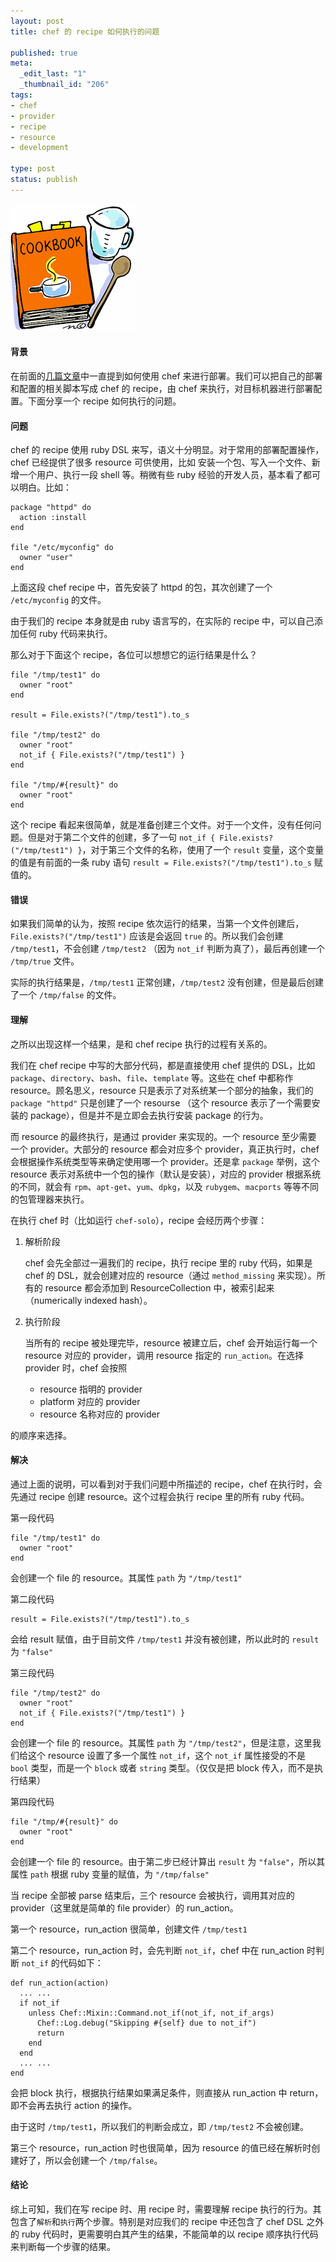 ```yaml
---
layout: post
title: chef 的 recipe 如何执行的问题

published: true
meta:
  _edit_last: "1"
  _thumbnail_id: "206"
tags:
- chef
- provider
- recipe
- resource
- development

type: post
status: publish
---
```

![cookbook](/images/2011/cookbook.gif)

#### 背景

在前面的[几篇文章](/2011/07/chef-infrastructure-as-code/)中一直提到如何使用 chef 来进行部署。我们可以把自己的部署和配置的相关脚本写成 chef 的 recipe，由 chef 来执行，对目标机器进行部署配置。下面分享一个 recipe 如何执行的问题。

#### 问题

chef 的 recipe 使用 ruby DSL 来写，语义十分明显。对于常用的部署配置操作，chef 已经提供了很多 resource 可供使用，比如 安装一个包、写入一个文件、新增一个用户、执行一段 shell 等。稍微有些 ruby 经验的开发人员，基本看了都可以明白。比如：

    package "httpd" do
      action :install
    end

    file "/etc/myconfig" do
      owner "user"
    end

上面这段 chef recipe 中，首先安装了 httpd 的包，其次创建了一个 `/etc/myconfig` 的文件。

由于我们的 recipe 本身就是由 ruby 语言写的，在实际的 recipe 中，可以自己添加任何 ruby 代码来执行。

那么对于下面这个 recipe，各位可以想想它的运行结果是什么？

    file "/tmp/test1" do
      owner "root"
    end

    result = File.exists?("/tmp/test1").to_s

    file "/tmp/test2" do
      owner "root"
      not_if { File.exists?("/tmp/test1") }
    end

    file "/tmp/#{result}" do
      owner "root"
    end

这个 recipe 看起来很简单，就是准备创建三个文件。对于一个文件，没有任何问题。但是对于第二个文件的创建，多了一句 `not_if { File.exists?("/tmp/test1") }`，对于第三个文件的名称，使用了一个 `result` 变量，这个变量的值是有前面的一条 ruby 语句 `result = File.exists?("/tmp/test1").to_s` 赋值的。

#### 错误

如果我们简单的认为，按照 recipe 依次运行的结果，当第一个文件创建后，`File.exists?("/tmp/test1")` 应该是会返回 `true` 的。所以我们会创建 `/tmp/test1`，不会创建 `/tmp/test2` （因为 `not_if` 判断为真了），最后再创建一个 `/tmp/true` 文件。

实际的执行结果是，`/tmp/test1` 正常创建，`/tmp/test2` 没有创建，但是最后创建了一个 `/tmp/false` 的文件。

#### 理解

之所以出现这样一个结果，是和 chef recipe 执行的过程有关系的。

我们在 chef recipe 中写的大部分代码，都是直接使用 chef 提供的 DSL，比如 `package`、`directory`、`bash`、`file`、`template` 等。这些在 chef 中都称作 resource。顾名思义，resource 只是表示了对系统某一个部分的抽象，我们的 `package "httpd"` 只是创建了一个 resourse （这个 resource 表示了一个需要安装的 package），但是并不是立即会去执行安装 package 的行为。

而 resource 的最终执行，是通过 provider 来实现的。一个 resource 至少需要 一个 provider。大部分的 resource 都会对应多个 provider，真正执行时，chef 会根据操作系统类型等来确定使用哪一个 provider。还是拿 `package` 举例，这个 resource 表示对系统中一个包的操作（默认是安装），对应的 provider 根据系统的不同，就会有 `rpm`、`apt-get`、`yum`、`dpkg`，以及 `rubygem`、`macports` 等等不同的包管理器来执行。

在执行 chef 时（比如运行 `chef-solo`），recipe 会经历两个步骤：

1. 解析阶段

    chef 会先全部过一遍我们的 recipe，执行 recipe 里的 ruby 代码，如果是 chef 的 DSL，就会创建对应的 resource（通过 `method_missing` 来实现）。所有的 resource 都会添加到 ResourceCollection 中，被索引起来（numerically indexed hash）。

2. 执行阶段

    当所有的 recipe 被处理完毕，resource 被建立后，chef 会开始运行每一个 resource 对应的 provider，调用 resource 指定的 `run_action`。在选择 provider 时，chef 会按照

    - resource 指明的 provider
    - platform 对应的 provider
    - resource 名称对应的 provider

的顺序来选择。

#### 解决

通过上面的说明，可以看到对于我们问题中所描述的 recipe，chef 在执行时，会先通过 recipe 创建 resource。这个过程会执行 recipe 里的所有 ruby 代码。

第一段代码

    file "/tmp/test1" do
      owner "root"
    end

会创建一个 file 的 resource。其属性 `path` 为 `"/tmp/test1"`

第二段代码

    result = File.exists?("/tmp/test1").to_s

会给 result 赋值，由于目前文件 `/tmp/test1` 并没有被创建，所以此时的 `result` 为 `"false"`

第三段代码

    file "/tmp/test2" do
      owner "root"
      not_if { File.exists?("/tmp/test1") }
    end

会创建一个 file 的 resource。其属性 `path` 为 `"/tmp/test2"`，但是注意，这里我们给这个 resource 设置了多一个属性 `not_if`，这个 `not_if` 属性接受的不是 `bool` 类型，而是一个 `block` 或者 `string` 类型。（仅仅是把 block 传入，而不是执行结果）

第四段代码

    file "/tmp/#{result}" do
      owner "root"
    end

会创建一个 file 的 resource。由于第二步已经计算出 `result` 为 `"false"`，所以其属性 `path` 根据 ruby 变量的赋值，为 `"/tmp/false"`

当 recipe 全部被 parse 结束后，三个 resource 会被执行，调用其对应的 provider（这里就是简单的 file provider）的 run_action。

第一个 resource，run_action 很简单，创建文件 `/tmp/test1`

第二个 resource，run_action 时，会先判断 `not_if`，chef 中在 run_action 时判断 `not_if` 的代码如下：

    def run_action(action)
      ... ...
      if not_if
        unless Chef::Mixin::Command.not_if(not_if, not_if_args)
          Chef::Log.debug("Skipping #{self} due to not_if")
          return
        end
      end
      ... ...
    end

会把 block 执行，根据执行结果如果满足条件，则直接从 run_action 中 return，即不会再去执行 action 的操作。

由于这时 `/tmp/test1`，所以我们的判断会成立，即 `/tmp/test2` 不会被创建。

第三个 resource，run_action 时也很简单，因为 resource 的值已经在解析时创建好了，所以会创建一个 `/tmp/false`。

#### 结论

综上可知，我们在写 recipe 时、用 recipe 时，需要理解 recipe 执行的行为。其包含了`解析`和`执行`两个步骤。特别是对应我们的 recipe 中还包含了 chef DSL 之外的 ruby 代码时，更需要明白其产生的结果，不能简单的以 recipe 顺序执行代码来判断每一个步骤的结果。
